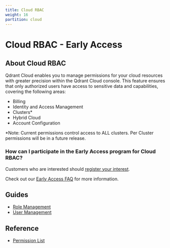 ```yaml
---
title: Cloud RBAC
weight: 16
partition: cloud
---
```


# Cloud RBAC - Early Access

## About Cloud RBAC

Qdrant Cloud enables you to manage permissions for your cloud resources with greater precision within the Qdrant Cloud console. This feature ensures that only authorized users have access to sensitive data and capabilities, covering the following areas:

- Billing
- Identity and Access Management
- Clusters*
- Hybrid Cloud
- Account Configuration

*Note: Current permissions control access to ALL clusters. Per Cluster permissions will be in a future release.

### How can I participate in the Early Access program for Cloud RBAC?

Customers who are interested should [register your interest](https://share-eu1.hsforms.com/1H5vI2Xx6TbCjwfyARUwQaA2b46ng).

Check out our [Early Access FAQ](/documentation/cloud-rbac/early-access-faq/) for more information.

## Guides

- [Role Management](/documentation/cloud-rbac/role-management/)
- [User Management](/documentation/cloud-rbac/user-management/)

## Reference

- [Permission List](/documentation/cloud-rbac/permission-list/)
